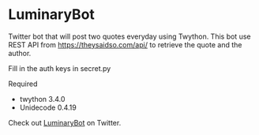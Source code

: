 # LuminaryBot
Twitter bot that will post two quotes everyday using Twython.
This bot use REST API from https://theysaidso.com/api/ to retrieve the quote and the author.

Fill in the auth keys in secret.py

Required
- twython 3.4.0
- Unidecode 0.4.19

Check out [LuminaryBot](https://twitter.com/luminarybot) on Twitter.
